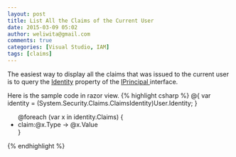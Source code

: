 ```yaml
---
layout: post
title: List All the Claims of the Current User
date: 2015-03-09 05:02
author: weliwita@gmail.com
comments: true
categories: [Visual Studio, IAM]
tags: [claims]
---
```

The easiest way to display all the claims that was issued to the current user is to query the <a href="https://msdn.microsoft.com/en-us/library/system.security.principal.iprincipal.identity(v=vs.110).aspx" title="Identity">Identity</a> property of the <a href="https://msdn.microsoft.com/en-us/library/system.security.principal.iprincipal(v=vs.110).aspx" title="IPrincipal">IPrincipal </a>interface.

Here is the sample code in razor view.
{% highlight csharp %}
@{
    var identity = (System.Security.Claims.ClaimsIdentity)User.Identity;
}

<ul>
    @foreach (var x in identity.Claims)
    {
        <li> claim:@x.Type -> @x.Value</li>
    }

</ul>

{% endhighlight %}
